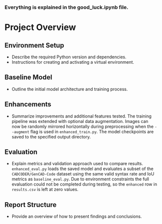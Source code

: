 
### Everything is explained in the good_luck.ipynb file.


# Project Overview


## Environment Setup
- Describe the required Python version and dependencies.
- Instructions for creating and activating a virtual environment.

## Baseline Model
- Outline the initial model architecture and training process.

## Enhancements
- Summarize improvements and additional features tested.
The training pipeline was extended with optional data augmentation. Images can
now be randomly mirrored horizontally during preprocessing when the `--augment`
flag is used in `enhanced_train.py`. The model checkpoints are saved to the
specified output directory.

## Evaluation
- Explain metrics and validation approach used to compare results.
`enhanced_eval.py` loads the saved model and evaluates a subset of the
`CADCODER/GenCAD-Code` dataset using the same valid syntax rate and IoU metrics
as `baseline_eval.py`. Due to environment constraints the full evaluation could
not be completed during testing, so the `enhanced` row in `results.csv` is left
at zero values.

## Report Structure
- Provide an overview of how to present findings and conclusions.

